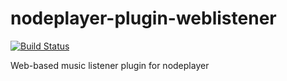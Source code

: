 nodeplayer-plugin-weblistener
=============================

[![Build Status](https://travis-ci.org/FruitieX/nodeplayer-plugin-weblistener.svg?branch=master)](https://travis-ci.org/FruitieX/nodeplayer-plugin-weblistener)

Web-based music listener plugin for nodeplayer

